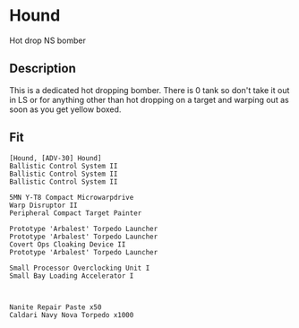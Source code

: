 # Hound

Hot drop NS bomber

## Description

This is a dedicated hot dropping bomber. There is 0 tank so don't take it out in LS or for anything other than
hot dropping on a target and warping out as soon as you get yellow boxed. 

## Fit

```
[Hound, [ADV-30] Hound]
Ballistic Control System II
Ballistic Control System II
Ballistic Control System II

5MN Y-T8 Compact Microwarpdrive
Warp Disruptor II
Peripheral Compact Target Painter

Prototype 'Arbalest' Torpedo Launcher
Prototype 'Arbalest' Torpedo Launcher
Covert Ops Cloaking Device II
Prototype 'Arbalest' Torpedo Launcher

Small Processor Overclocking Unit I
Small Bay Loading Accelerator I



Nanite Repair Paste x50
Caldari Navy Nova Torpedo x1000
```